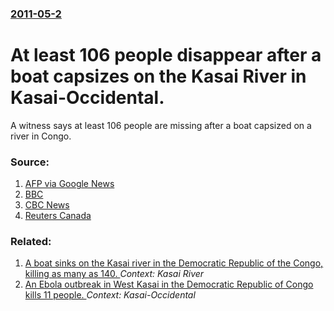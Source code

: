 ### [2011-05-2](/news/2011/05/2/index.md)

# At least 106 people disappear after a boat capsizes on the Kasai River in Kasai-Occidental. 

A witness says at least 106 people are missing after a boat capsized on a river in Congo. 


### Source:

1. [AFP via Google News](http://www.google.com/hostednews/afp/article/ALeqM5ggvz-XIePw7KQvtwFtn7RvSQ8Yeg?docId=CNG.4ec0d644f5638e40f182b6d39cbee4b3.4e1)
2. [BBC](http://www.bbc.co.uk/news/world-africa-13262182)
3. [CBC News](http://www.cbc.ca/news/world/story/2011/05/02/congo-boat-capsizes.html)
4. [Reuters Canada](http://ca.reuters.com/article/topNews/idCATRE74164L20110502)

### Related:

1. [A boat sinks on the Kasai river in the Democratic Republic of the Congo, killing as many as 140. ](/news/2010/07/28/a-boat-sinks-on-the-kasai-river-in-the-democratic-republic-of-the-congo-killing-as-many-as-140.md) _Context: Kasai River_
2. [ An Ebola outbreak in West Kasai in the Democratic Republic of Congo kills 11 people. ](/news/2008/12/29/an-ebola-outbreak-in-west-kasai-in-the-democratic-republic-of-congo-kills-11-people.md) _Context: Kasai-Occidental_
